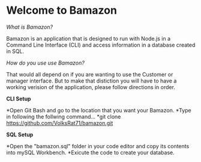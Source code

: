 # Welcome to Bamazon

*What is Bamazon?*

Bamazon is an application that is designed to run with Node.js in a Command Line Interface (CLI) and access information in a database created in SQL. 

*How do you use use Bamazon?*

That would all depend on if you are wanting to use the Customer or manager interface. But to make that distiction you will have to have a working verision of the application, please follow directions in order.

**CLI Setup**	

*Open Git Bash and go to the location that you want your Bamazon.
*Type in following the follwing command...
	*git clone https://github.com/VolksRat71/bamazon.git

**SQL Setup**

*Open the "bamazon.sql" folder in your code editor and copy its contents into mySQL Workbench.
*Exicute the code to create your database.


